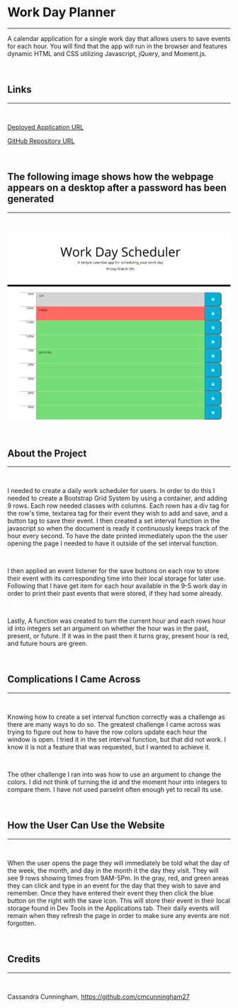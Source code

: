 # Work Day Planner

---

A calendar application for a single work day that allows users to save events for each hour. You will find that the app will run in the browser and features dynamic HTML and CSS utilizing Javascript, jQuery, and Moment.js.

&nbsp;

## Links

---

&nbsp;

[Deployed Application URL]( https://cmcunningham27.github.io/work-day-planner/)

[GitHub Repository URL](https://github.com/cmcunningham27/work-day-planner)

&nbsp;

## The following image shows how the webpage appears on a desktop after a password has been generated

---

&nbsp;

![website screenshot](./assets/images/website.png)

&nbsp;

## About the Project

---

&nbsp;

I needed to create a daily work scheduler for users. In order to do this I needed to create a Bootstrap Grid System by using a container, and adding 9 rows. Each row needed classes with columns. Each rown has a div tag for the row's time, textarea tag for their event they wish to add and save, and a button tag to save their event. I then created a set interval function in the javascript so when the document is ready it continuously keeps track of the hour every second. To have the date printed immediately upon the the user opening the page I needed to have it outside of the set interval function.

&nbsp;

I then applied an event listener for the save buttons on each row to store their event with its corresponding time into their local storage for later use. Following that I have get item for each hour available in the 9-5 work day in order to print their past events that were stored, if they had some already. 

&nbsp;

Lastly, A function was created to turn the current hour and each rows hour id into integers set an argument on whether the hour was in the past, present, or future. If it was in the past then it turns gray, present hour is red, and future hours are green. 

&nbsp;

## Complications I Came Across

---
&nbsp;

Knowing how to create a set interval function correctly was a challenge as there are many ways to do so. The greatest challenge I came across was trying to figure out how to have the row colors update each hour the window is open. I tried it in the set interval function, but that did not work. I know it is not a feature that was requested, but I wanted to achieve it. 

&nbsp;

The other challenge I ran into was how to use an argument to change the colors. I did not think of turning the id and the moment hour into integers to compare them. I have not used parseInt often enough yet to recall its use. 

&nbsp;

## How the User Can Use the Website

---

&nbsp;

When the user opens the page they will immediately be told what the day of the week, the month, and day in the month it the day they visit. They will see 9 rows showing times from 9AM-5Pm. In the gray, red, and green areas they can click and type in an event for the day that they wish to save and remember. Once they have entered their event they then click the blue button on the right with the save icon. This will store their event in their local storage found in Dev Tools in the Applications tab. Their daily events will remain when they refresh the page in order to make sure any events are not forgotten.


&nbsp;


## Credits

---

&nbsp;

Cassandra Cunningham, https://github.com/cmcunningham27